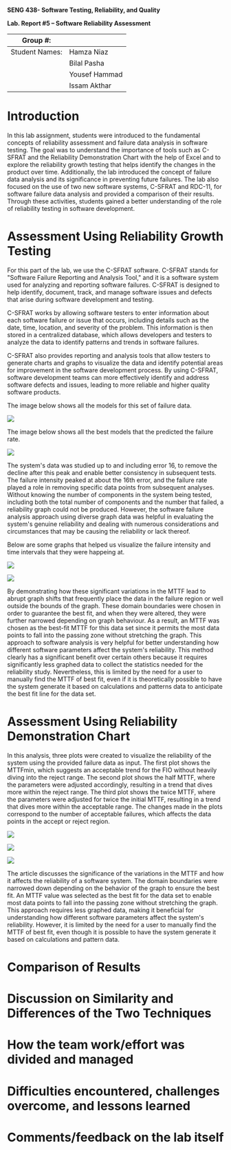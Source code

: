 **SENG 438- Software Testing, Reliability, and Quality**

**Lab. Report \#5 – Software Reliability Assessment**

| Group \#:       |   |
|-----------------|---|
| Student Names:  | Hamza Niaz |
|                 | Bilal Pasha |
|                 | Yousef Hammad |
|                 | Issam Akthar |

# Introduction

In this lab assignment, students were introduced to the fundamental concepts of reliability assessment and failure data analysis in software testing. The goal was to understand the importance of tools such as C-SFRAT and the Reliability Demonstration Chart with the help of Excel and to explore the reliability growth testing that helps identify the changes in the product over time. Additionally, the lab introduced the concept of failure data analysis and its significance in preventing future failures. The lab also focused on the use of two new software systems, C-SFRAT and RDC-11, for software failure data analysis and provided a comparison of their results. Through these activities, students gained a better understanding of the role of reliability testing in software development.

# Assessment Using Reliability Growth Testing 

For this part of the lab, we use the C-SFRAT software. C-SFRAT stands for "Software Failure Reporting and Analysis Tool," and it is a software system used for analyzing and reporting software failures. C-SFRAT is designed to help identify, document, track, and manage software issues and defects that arise during software development and testing.

C-SFRAT works by allowing software testers to enter information about each software failure or issue that occurs, including details such as the date, time, location, and severity of the problem. This information is then stored in a centralized database, which allows developers and testers to analyze the data to identify patterns and trends in software failures.

C-SFRAT also provides reporting and analysis tools that allow testers to generate charts and graphs to visualize the data and identify potential areas for improvement in the software development process. By using C-SFRAT, software development teams can more effectively identify and address software defects and issues, leading to more reliable and higher quality software products.

The image below shows all the models for this set of failure data.

![](./media/7.png)

The image below shows all the best models that the predicted the failure rate.

![](./media/6.png)

The system's data was studied up to and including error 16, to remove the decline after this peak and enable better consistency in subsequent tests. The failure intensity peaked at about the 16th error, and the failure rate played a role in removing specific data points from subsequent analyses. Without knowing the number of components in the system being tested, including both the total number of components and the number that failed, a reliability graph could not be produced. However, the software failure analysis approach using diverse graph data was helpful in evaluating the system's genuine reliability and dealing with numerous considerations and circumstances that may be causing the reliability or lack thereof.

Below are some graphs that helped us visualize the failure intensity and time intervals that they were happeing at.

![](./media/1.png)

![](./media/2.png)

By demonstrating how these significant variations in the MTTF lead to abrupt graph shifts that frequently place the data in the failure region or well outside the bounds of the graph. These domain boundaries were chosen in order to guarantee the best fit, and when they were altered, they were further narrowed depending on graph behaviour. As a result, an MTTF was chosen as the best-fit MTTF for this data set since it permits the most data points to fall into the passing zone without stretching the graph. This approach to software analysis is very helpful for better understanding how different software parameters affect the system's reliability. This method clearly has a significant benefit over certain others because it requires significantly less graphed data to collect the statistics needed for the reliability study. Nevertheless, this is limited by the need for a user to manually find the MTTF of best fit, even if it is theoretically possible to have the system generate it based on calculations and patterns data to anticipate the best fit line for the data set.

# Assessment Using Reliability Demonstration Chart 

In this analysis, three plots were created to visualize the reliability of the system using the provided failure data as input. The first plot shows the MTTFmin, which suggests an acceptable trend for the FIO without heavily diving into the reject range. The second plot shows the half MTTF, where the parameters were adjusted accordingly, resulting in a trend that dives more within the reject range. The third plot shows the twice MTTF, where the parameters were adjusted for twice the initial MTTF, resulting in a trend that dives more within the acceptable range. The changes made in the plots correspond to the number of acceptable failures, which affects the data points in the accept or reject region.

![](./media/5.png)

![](./media/4.png)

![](./media/3.png)

The article discusses the significance of the variations in the MTTF and how it affects the reliability of a software system. The domain boundaries were narrowed down depending on the behavior of the graph to ensure the best fit. An MTTF value was selected as the best fit for the data set to enable most data points to fall into the passing zone without stretching the graph. This approach requires less graphed data, making it beneficial for understanding how different software parameters affect the system's reliability. However, it is limited by the need for a user to manually find the MTTF of best fit, even though it is possible to have the system generate it based on calculations and pattern data.

# Comparison of Results

# Discussion on Similarity and Differences of the Two Techniques

# How the team work/effort was divided and managed

# 

# Difficulties encountered, challenges overcome, and lessons learned

# Comments/feedback on the lab itself
